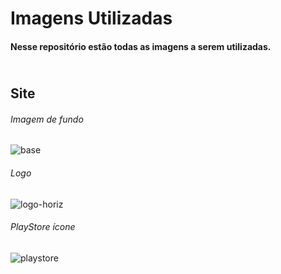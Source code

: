 # Imagens Utilizadas
#### Nesse repositório estão todas as imagens a serem utilizadas.

## <br>Site
###### Imagem de fundo
![base](https://user-images.githubusercontent.com/90344096/193434629-1c99f6ad-517f-4816-bf17-48cdd2f1d7f8.png)
###### Logo
![logo-horiz](https://user-images.githubusercontent.com/90344096/193434408-ac01f619-6970-46f4-a05c-69ea52b5671c.png)
###### PlayStore ícone
![playstore](https://user-images.githubusercontent.com/90344096/193434426-61ecea7f-72ed-44fe-a5e2-62e031104de3.png)
